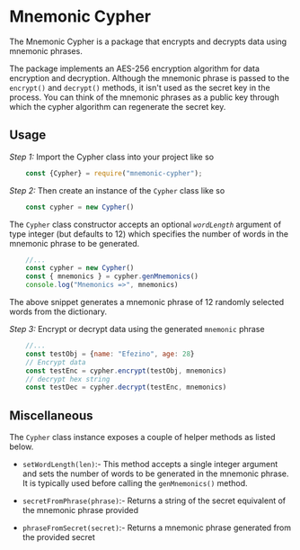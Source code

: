 # Mnemonic Cypher
The Mnemonic Cypher is a package that encrypts and decrypts data using mnemonic phrases. 

The package implements an AES-256 encryption algorithm for data encryption and decryption. Although the mnemonic phrase is passed to the `encrypt()` and `decrypt()` methods, it isn't used as the secret key in the process. You can think of the mnemonic phrases as a public key through which the cypher algorithm can regenerate the secret key.

## Usage
*Step 1:* Import the Cypher class into your project like so
```js
    const {Cypher} = require("mnemonic-cypher");
```
*Step 2:* Then create an instance of the `Cypher` class like so
```js
    const cypher = new Cypher()
```
The `Cypher` class constructor accepts an optional *`wordLength`* argument of type integer (but defaults to 12) which specifies the number of words in the mnemonic phrase to be generated.
```js
    //...
    const cypher = new Cypher()
    const { mnemonics } = cypher.genMnemonics()
    console.log("Mnemonics =>", mnemonics)
```
The above snippet generates a mnemonic phrase of 12 randomly selected words from the dictionary.

*Step 3:* Encrypt or decrypt data using the generated `mnemonic` phrase
```js
    //...
    const testObj = {name: "Efezino", age: 28}
    // Encrypt data
    const testEnc = cypher.encrypt(testObj, mnemonics)
    // decrypt hex string
    const testDec = cypher.decrypt(testEnc, mnemonics)
```

## Miscellaneous
The `Cypher` class instance exposes a couple of helper methods as listed below.

- `setWordLength(len)`:- This method accepts a single integer argument and sets the number of words to be generated in the mnemonic phrase. It is typically used before calling the `genMnemonics()` method.

- `secretFromPhrase(phrase)`:- Returns a string of the secret equivalent of the mnemonic phrase provided

- `phraseFromSecret(secret)`:- Returns a mnemonic phrase generated from the provided secret